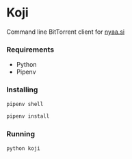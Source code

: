 # Koji
Command line BitTorrent client for [nyaa.si](https://nyaa.si/)

### Requirements
* Python
* Pipenv

### Installing
```sh
pipenv shell

pipenv install
```

### Running
```sh
python koji
```
